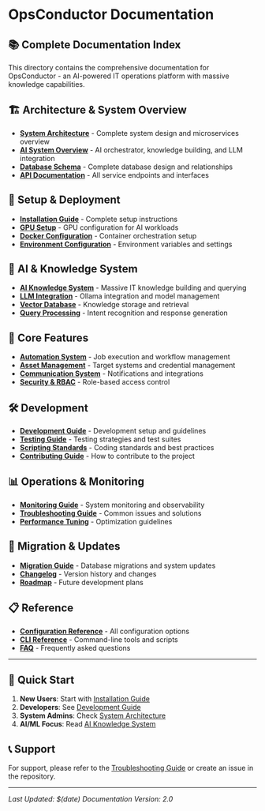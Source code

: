 # OpsConductor Documentation

## 📚 Complete Documentation Index

This directory contains the comprehensive documentation for OpsConductor - an AI-powered IT operations platform with massive knowledge capabilities.

## 🏗️ Architecture & System Overview

- [**System Architecture**](./SYSTEM_ARCHITECTURE.md) - Complete system design and microservices overview
- [**AI System Overview**](./AI_SYSTEM_OVERVIEW.md) - AI orchestrator, knowledge building, and LLM integration
- [**Database Schema**](./DATABASE_SCHEMA.md) - Complete database design and relationships
- [**API Documentation**](./API_DOCUMENTATION.md) - All service endpoints and interfaces

## 🚀 Setup & Deployment

- [**Installation Guide**](./INSTALLATION_GUIDE.md) - Complete setup instructions
- [**GPU Setup**](./GPU_SETUP.md) - GPU configuration for AI workloads
- [**Docker Configuration**](./DOCKER_CONFIGURATION.md) - Container orchestration setup
- [**Environment Configuration**](./ENVIRONMENT_CONFIGURATION.md) - Environment variables and settings

## 🤖 AI & Knowledge System

- [**AI Knowledge System**](./AI_KNOWLEDGE_SYSTEM.md) - Massive IT knowledge building and querying
- [**LLM Integration**](./LLM_INTEGRATION.md) - Ollama integration and model management
- [**Vector Database**](./VECTOR_DATABASE.md) - Knowledge storage and retrieval
- [**Query Processing**](./QUERY_PROCESSING.md) - Intent recognition and response generation

## 🔧 Core Features

- [**Automation System**](./AUTOMATION_SYSTEM.md) - Job execution and workflow management
- [**Asset Management**](./ASSET_MANAGEMENT.md) - Target systems and credential management
- [**Communication System**](./COMMUNICATION_SYSTEM.md) - Notifications and integrations
- [**Security & RBAC**](./SECURITY_RBAC.md) - Role-based access control

## 🛠️ Development

- [**Development Guide**](./DEVELOPMENT_GUIDE.md) - Development setup and guidelines
- [**Testing Guide**](./TESTING_GUIDE.md) - Testing strategies and test suites
- [**Scripting Standards**](./OPSCONDUCTOR_SCRIPTING_STANDARD.md) - Coding standards and best practices
- [**Contributing Guide**](./CONTRIBUTING.md) - How to contribute to the project

## 📊 Operations & Monitoring

- [**Monitoring Guide**](./MONITORING_GUIDE.md) - System monitoring and observability
- [**Troubleshooting Guide**](./TROUBLESHOOTING_GUIDE.md) - Common issues and solutions
- [**Performance Tuning**](./PERFORMANCE_TUNING.md) - Optimization guidelines

## 🔄 Migration & Updates

- [**Migration Guide**](./MIGRATION_GUIDE.md) - Database migrations and system updates
- [**Changelog**](./CHANGELOG.md) - Version history and changes
- [**Roadmap**](./PROTOTYPE_ROADMAP.md) - Future development plans

## 📋 Reference

- [**Configuration Reference**](./CONFIGURATION_REFERENCE.md) - All configuration options
- [**CLI Reference**](./CLI_REFERENCE.md) - Command-line tools and scripts
- [**FAQ**](./FAQ.md) - Frequently asked questions

---

## 🎯 Quick Start

1. **New Users**: Start with [Installation Guide](./INSTALLATION_GUIDE.md)
2. **Developers**: See [Development Guide](./DEVELOPMENT_GUIDE.md)
3. **System Admins**: Check [System Architecture](./SYSTEM_ARCHITECTURE.md)
4. **AI/ML Focus**: Read [AI Knowledge System](./AI_KNOWLEDGE_SYSTEM.md)

## 📞 Support

For support, please refer to the [Troubleshooting Guide](./TROUBLESHOOTING_GUIDE.md) or create an issue in the repository.

---

*Last Updated: $(date)*
*Documentation Version: 2.0*